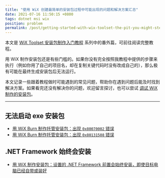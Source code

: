 ```yaml
---
title: "使用 WiX 创建最简单的安装包过程中可能出现的问题和解决方案汇总"
date: 2021-07-16 11:50:15 +0800
tags: dotnet msi wix
position: problem
permalink: /post/getting-started-with-wix-toolset-the-pit-you-might-step-on.html
---
```


本文是 [WiX Toolset 安装包制作入门教程](/post/getting-started-with-wix-toolset) 系列中的番外篇，可前往阅读完整教程。

用 WiX 制作安装包还是有些门槛的。如果你没有完全按照我教程中提供的步骤来执行（例如你用了自己的项目名，却在复制关键代码时没有改成自己的），那么极有可能在最终生成安装包后无法运行。

本文记录一些跟着教程做时可能遇到的常见问题，帮助你在遇到问题后能及时找到解决方案。如果看完还没有解决你的问题，欢迎留言探讨，也可以尝试 [调试 WiX 制作的安装包](/post/how-to-debug-wix-burn-installer)。

---

<div id="toc"></div>

## 无法启动 exe 安装包

- [用 WiX Burn 制作托管安装包：出现 `0x80070002` 错误](/post/wix-managed-bootstrapper-application-error-80070002)
- [用 WiX Burn 制作托管安装包：出现 `0x80131508` 错误](/post/wix-managed-bootstrapper-application-error-80131508)

## .NET Framework 始终会安装

- [用 WiX 制作安装包：设置的 .NET Framework 前置会始终安装，即使目标电脑已经自带或装好](/post/wix-burn-always-install-netfx-even-if-already-installed)

